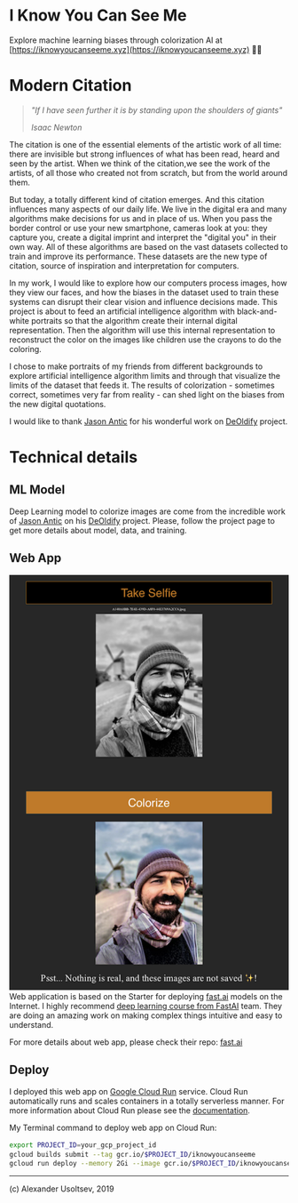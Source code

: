 # I Know You Can See Me

Explore machine learning biases through colorization AI at [https://iknowyoucanseeme.xyz](https://iknowyoucanseeme.xyz) 🤖🎨

# Modern Citation

>*"If I have seen further it is by standing upon the shoulders of giants"*
>
>*Isaac Newton*

The citation is one of the essential elements of the artistic work of all time: there are invisible but strong influences of what has been read, heard and seen by the artist.
When we think of the citation,we see the work of the artists, of all those who created not from scratch, but from the world around them.

But today, a totally different kind of citation emerges. And this citation influences many aspects of our daily life.
We live in the digital era and many algorithms make decisions for us and in place of  us. When you pass the border control or use your new smartphone, cameras look at you: they capture you, create a digital imprint and interpret the "digital you" in their own way. All of these algorithms are based on the vast datasets collected to train and improve its performance. These datasets are the new type of citation, source of inspiration and interpretation for computers.

In my work, I would like to explore how our computers process images, how they view our faces, and how the biases in the dataset used to train these systems can disrupt their clear vision and influence decisions made.
This project is about to feed an artificial intelligence algorithm with black-and-white portraits so that the algorithm create their internal digital representation. Then the algorithm will use this internal representation to reconstruct the color on the images like children use the crayons to do the coloring.

I chose to make portraits of my friends from different backgrounds to explore artificial intelligence algorithm limits and through that visualize the limits of the dataset that feeds it.
The results of colorization - sometimes correct, sometimes very far from reality - can shed light on the biases from the new digital quotations.

I would like to thank [Jason Antic](https://twitter.com/citnaj) for his wonderful work on [DeOldify](https://github.com/jantic/DeOldify/) project.

# Technical details
## ML Model
Deep Learning model to colorize images are come from the incredible work of [Jason Antic](https://twitter.com/citnaj) on his [DeOldify](https://github.com/jantic/DeOldify/) project. Please, follow the project page to get more details about model, data, and training.

## Web App
![Web App UI Example](UI_example.png)
Web application is based on the Starter for deploying [fast.ai](https://www.fast.ai) models on the Internet. I highly recommend [deep learning course from FastAI](https://course.fast.ai/) team. They are doing an amazing work on making complex things intuitive and easy to understand.

For more details about web app, please check their repo:  [fast.ai](https://github.com/fastai/fastai) 

## Deploy
I deployed this web app on [Google Cloud Run](https://cloud.google.com/run/) service. Cloud Run automatically runs and scales containers in a totally serverless manner. For more information about Cloud Run please see the [documentation](https://cloud.google.com/run/docs/).

My Terminal command to deploy web app on Cloud Run:
```bash
export PROJECT_ID=your_gcp_project_id
gcloud builds submit --tag gcr.io/$PROJECT_ID/iknowyoucanseeme
gcloud run deploy --memory 2Gi --image gcr.io/$PROJECT_ID/iknowyoucanseeme --platform managed
```

----------------------------------------------
(c) Alexander Usoltsev, 2019
